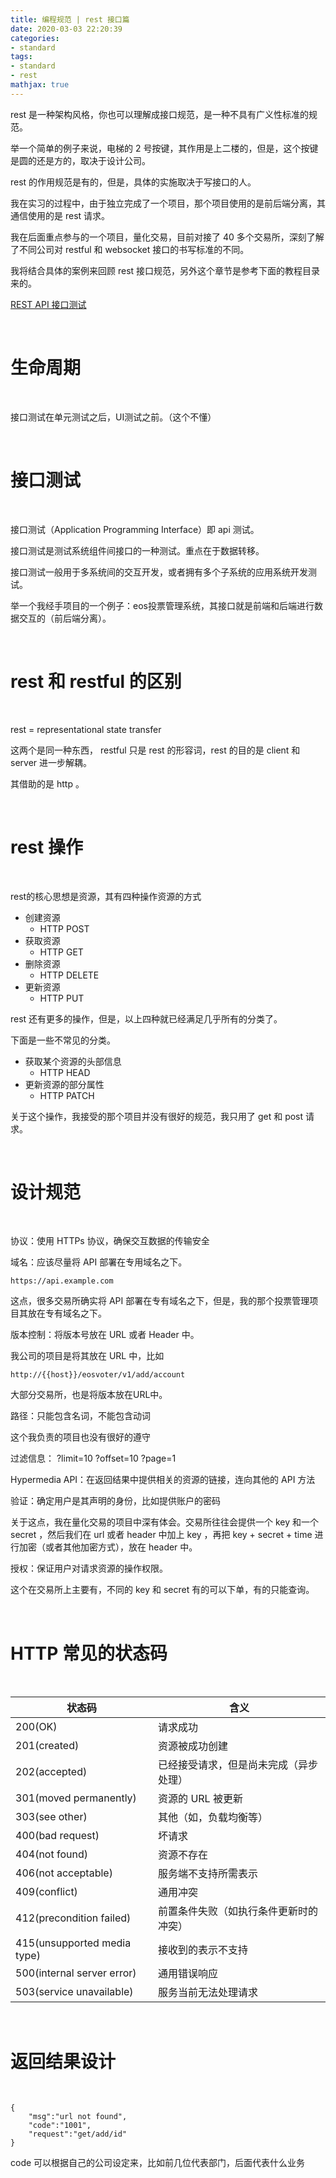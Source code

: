 ```yaml
---
title: 编程规范 | rest 接口篇
date: 2020-03-03 22:20:39
categories:
- standard
tags:
- standard
- rest
mathjax: true
---
```

rest 是一种架构风格，你也可以理解成接口规范，是一种不具有广义性标准的规范。

举一个简单的例子来说，电梯的 2 号按键，其作用是上二楼的，但是，这个按键是圆的还是方的，取决于设计公司。

rest 的作用规范是有的，但是，具体的实施取决于写接口的人。

<!-- more -->

我在实习的过程中，由于独立完成了一个项目，那个项目使用的是前后端分离，其通信使用的是 rest 请求。

我在后面重点参与的一个项目，量化交易，目前对接了 40 多个交易所，深刻了解了不同公司对 restful 和 websocket 接口的书写标准的不同。

我将结合具体的案例来回顾 rest 接口规范，另外这个章节是参考下面的教程目录来的。

[REST API 接口测试](https://www.imooc.com/learn/1048)

<br/>

# 生命周期

<br/>

接口测试在单元测试之后，UI测试之前。（这个不懂）

<br/>

# 接口测试

<br/>

接口测试（Application Programming Interface）即 api 测试。

接口测试是测试系统组件间接口的一种测试。重点在于数据转移。

接口测试一般用于多系统间的交互开发，或者拥有多个子系统的应用系统开发测试。

举一个我经手项目的一个例子：eos投票管理系统，其接口就是前端和后端进行数据交互的（前后端分离）。

<br/>

# rest 和 restful 的区别

<br/>

rest = representational state transfer

这两个是同一种东西， restful 只是 rest 的形容词，rest 的目的是 client 和 server 进一步解耦。

其借助的是 http 。

<br/>

# rest 操作

<br/>

rest的核心思想是资源，其有四种操作资源的方式

- 创建资源
	- HTTP POST
- 获取资源
	- HTTP GET
- 删除资源
	- HTTP DELETE
- 更新资源
	- HTTP PUT

rest 还有更多的操作，但是，以上四种就已经满足几乎所有的分类了。

下面是一些不常见的分类。

- 获取某个资源的头部信息
	- HTTP HEAD
- 更新资源的部分属性
	- HTTP PATCH

关于这个操作，我接受的那个项目并没有很好的规范，我只用了 get 和 post 请求。

<br/>

# 设计规范

<br/>

协议：使用 HTTPs 协议，确保交互数据的传输安全

域名：应该尽量将 API 部署在专用域名之下。

	https://api.example.com

这点，很多交易所确实将 API 部署在专有域名之下，但是，我的那个投票管理项目其放在专有域名之下。

版本控制：将版本号放在 URL 或者 Header 中。

我公司的项目是将其放在 URL 中，比如

	http://{{host}}/eosvoter/v1/add/account

大部分交易所，也是将版本放在URL中。

路径：只能包含名词，不能包含动词

这个我负责的项目也没有很好的遵守

过滤信息： ?limit=10  ?offset=10 ?page=1

Hypermedia API：在返回结果中提供相关的资源的链接，连向其他的 API 方法

验证：确定用户是其声明的身份，比如提供账户的密码

关于这点，我在量化交易的项目中深有体会。交易所往往会提供一个 key 和一个 secret ，然后我们在 url 或者 header 中加上 key ，再把 key + secret + time 进行加密（或者其他加密方式），放在 header 中。

授权：保证用户对请求资源的操作权限。

这个在交易所上主要有，不同的 key 和 secret 有的可以下单，有的只能查询。

<br/>

# HTTP 常见的状态码

<br/>

|状态码|含义|
|---|---|
|200(OK)|  请求成功|
|201(created)|  资源被成功创建|
|202(accepted)|  已经接受请求，但是尚未完成（异步处理）|
|301(moved permanently)|  资源的 URL 被更新|
|303(see other)|  其他（如，负载均衡等）|
|400(bad request)|  坏请求|
|404(not found)|  资源不存在|
|406(not acceptable)|  服务端不支持所需表示|
|409(conflict)|  通用冲突|
|412(precondition failed)|  前置条件失败（如执行条件更新时的冲突）|
|415(unsupported media type)|  接收到的表示不支持|
|500(internal server error)|  通用错误响应|
|503(service unavailable)|  服务当前无法处理请求|

<br/>

# 返回结果设计

<br/>

	{
		"msg":"url not found",
		"code":"1001",
		"request":"get/add/id"
	}

code 可以根据自己的公司设定来，比如前几位代表部门，后面代表什么业务
